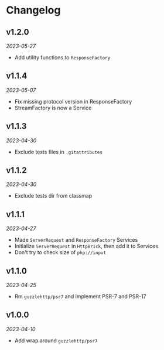 # Changelog

## v1.2.0

*2023-05-27*

- Add utility functions to `ResponseFactory`

## v1.1.4

*2023-05-07*

- Fix missing protocol version in ResponseFactory
- StreamFactory is now a Service

## v1.1.3

*2023-04-30*

- Exclude tests files in `.gitattributes`

## v1.1.2

*2023-04-30*

- Exclude tests dir from classmap

## v1.1.1

*2023-04-27*

- Made `ServerRequest` and `ResponseFactory` Services
- Initialize `ServerRequest` in `HttpBrick`, then add it to Services
- Don't try to check size of `php://input`

## v1.1.0

*2023-04-25*

- Rm `guzzlehttp/psr7` and implement PSR-7 and PSR-17

## v1.0.0

*2023-04-10*

- Add wrap around `guzzlehttp/psr7`
